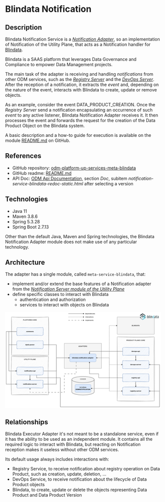 # Blindata Notification

## Description

Blindata Notification Service is a [_Notification Adapter_](../index.md), 
so an implementation of Notification of the Utility Plane, 
that acts as a Notification handler for [Blindata](https://blindata.io/).

Blindata is a SAAS platform that leverages Data Governance and Compliance to empower Data Management projects.

The main task of the adapter is receiving and handling _notifications_ from other ODM services, such as the 
[_Registry Server_](../../../product-plane/registry.md) and the [_DevOps Server_](../../../product-plane/devops.md).
After the reception of a notification, it extracts the _event_ and, depending on the nature of the event, interacts with
Blindata to create, update or remove objects.

As an example, consider the event DATA_PRODUCT_CREATION. 
Once the _Registry Server_ send a notification encapsulating 
an occurrence of such _event_ to any active listener, Blindata Notification Adapter receives it. 
It then processes the event and forwards the request for the creation of the Data Product Object on the Blindata system.

A basic description and a how-to guide for execution is available on the module [README.md](https://github.com/opendatamesh-initiative/odm-platform-up-services-meta-blindata/README.md) on GitHub.

## References

* GitHub repository: [odm-platform-up-services-meta-blindata](https://github.com/opendatamesh-initiative/odm-platform-up-services-meta-blindata)
* GitHub readme: [README.md](https://github.com/opendatamesh-initiative/odm-platform-up-services-meta-blindata/README.md)
* API Doc: [ODM Api Documentation](https://opendatamesh-initiative.github.io/odm-api-doc/index.html), section _Doc_, subitem _notification-service-blindata-redoc-static.html_ after selecting a version

## Technologies

* Java 11
* Maven 3.8.6
* Spring 5.3.28
* Spring Boot 2.7.13

Other than the default Java, Maven and Spring technologies, 
the Blindata Notification Adapter module does not make use of any particular technology.

## Architecture
The adapter has a single module, called `meta-service-blindata`, that:

* implement and/or extend the base features of a Notification adapter from the [_Notification Server module of the Utility Plane_](../index.md)
* define specific classes to interact with Blindata
  * authentication and authorization
  * services to interact with objects on Blindata 

![Blindata-Notification-diagram](../../../../images/architecture/utility-plane/notification/adapters/blindata_notification_architecture.png)

## Relationships
Blindata Executor Adapter it's not meant to be a standalone service,
even if it has the ability to be used as an independent module. 
It contains all the required logic to interact with Blindata, but reacting on Notification reception makes it useless 
without other ODM services.

Its default usage always includes interactions with:
* Registry Service, to receive notification about registry operation on Data Product, such as creation, update, deletion, ...
* DevOps Service, to receive notification about the lifecycle of Data Product objects
* Blindata, to create, update or delete the objects representing Data Product and Data Product Version